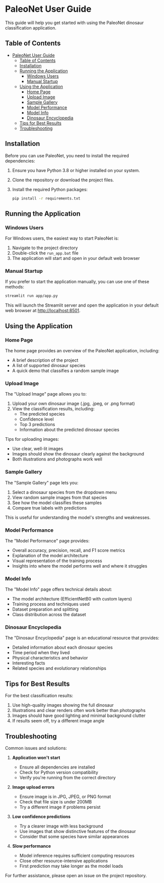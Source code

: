 # PaleoNet User Guide

This guide will help you get started with using the PaleoNet dinosaur classification application.

## Table of Contents

- [PaleoNet User Guide](#paleonet-user-guide)
  - [Table of Contents](#table-of-contents)
  - [Installation](#installation)
  - [Running the Application](#running-the-application)
    - [Windows Users](#windows-users)
    - [Manual Startup](#manual-startup)
  - [Using the Application](#using-the-application)
    - [Home Page](#home-page)
    - [Upload Image](#upload-image)
    - [Sample Gallery](#sample-gallery)
    - [Model Performance](#model-performance)
    - [Model Info](#model-info)
    - [Dinosaur Encyclopedia](#dinosaur-encyclopedia)
  - [Tips for Best Results](#tips-for-best-results)
  - [Troubleshooting](#troubleshooting)

## Installation

Before you can use PaleoNet, you need to install the required dependencies:

1. Ensure you have Python 3.8 or higher installed on your system.

2. Clone the repository or download the project files.

3. Install the required Python packages:

   ```bash
   pip install -r requirements.txt
   ```

## Running the Application

### Windows Users

For Windows users, the easiest way to start PaleoNet is:

1. Navigate to the project directory
2. Double-click the `run_app.bat` file
3. The application will start and open in your default web browser

### Manual Startup

If you prefer to start the application manually, you can use one of these methods:

```bash
streamlit run app/app.py
```

This will launch the Streamlit server and open the application in your default web browser at <http://localhost:8501>.

## Using the Application

### Home Page

The home page provides an overview of the PaleoNet application, including:

- A brief description of the project
- A list of supported dinosaur species
- A quick demo that classifies a random sample image

### Upload Image

The "Upload Image" page allows you to:

1. Upload your own dinosaur image (.jpg, .jpeg, or .png format)
2. View the classification results, including:
   - The predicted species
   - Confidence level
   - Top 3 predictions
   - Information about the predicted dinosaur species

Tips for uploading images:

- Use clear, well-lit images
- Images should show the dinosaur clearly against the background
- Both illustrations and photographs work well

### Sample Gallery

The "Sample Gallery" page lets you:

1. Select a dinosaur species from the dropdown menu
2. View random sample images from that species
3. See how the model classifies these samples
4. Compare true labels with predictions

This is useful for understanding the model's strengths and weaknesses.

### Model Performance

The "Model Performance" page provides:

- Overall accuracy, precision, recall, and F1 score metrics
- Explanation of the model architecture
- Visual representation of the training process
- Insights into where the model performs well and where it struggles

### Model Info

The "Model Info" page offers technical details about:

- The model architecture (EfficientNetB0 with custom layers)
- Training process and techniques used
- Dataset preparation and splitting
- Class distribution across the dataset

### Dinosaur Encyclopedia

The "Dinosaur Encyclopedia" page is an educational resource that provides:

- Detailed information about each dinosaur species
- Time period when they lived
- Physical characteristics and behavior
- Interesting facts
- Related species and evolutionary relationships

## Tips for Best Results

For the best classification results:

1. Use high-quality images showing the full dinosaur
2. Illustrations and clear renders often work better than photographs
3. Images should have good lighting and minimal background clutter
4. If results seem off, try a different image angle

## Troubleshooting

Common issues and solutions:

1. **Application won't start**
   - Ensure all dependencies are installed
   - Check for Python version compatibility
   - Verify you're running from the correct directory

2. **Image upload errors**
   - Ensure image is in JPG, JPEG, or PNG format
   - Check that file size is under 200MB
   - Try a different image if problems persist

3. **Low confidence predictions**
   - Try a clearer image with less background
   - Use images that show distinctive features of the dinosaur
   - Consider that some species have similar appearances

4. **Slow performance**
   - Model inference requires sufficient computing resources
   - Close other resource-intensive applications
   - First prediction may take longer as the model loads

For further assistance, please open an issue on the project repository.
